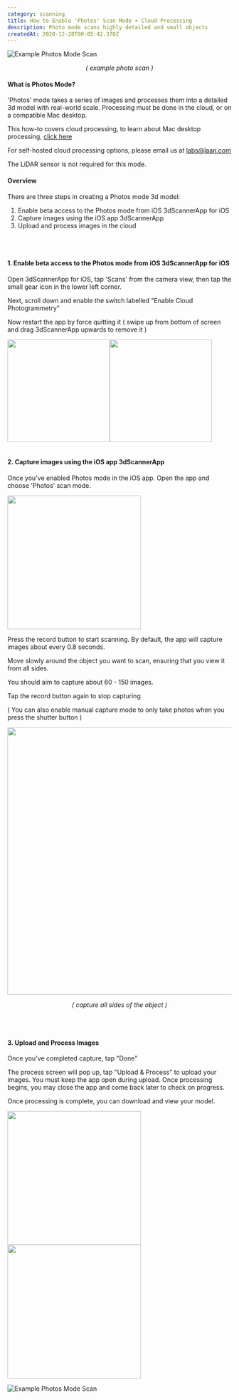 ```yaml
---
category: scanning
title: How to Enable 'Photos' Scan Mode + Cloud Processing
description: Photo mode scans highly detailed and small objects
createdAt: 2020-12-28T00:05:42.370Z
---
```



![Example Photos Mode Scan](/images/shoe3d.png)
<p align="center">
<i>( example photo scan )</i>
</p>

#### What is Photos Mode? 
'Photos' mode takes a series of images and processes them into a detailed 3d model with real-world scale.
Processing must be done in the cloud, or on a compatible Mac desktop.

This how-to covers cloud processing, to learn about Mac desktop processing, [click here](/howtos/how-to-enable-photo-mode)

For self-hosted cloud processing options, please email us at labs@laan.com 

The LiDAR sensor is not required for this mode. 


#### Overview 

There are three steps in creating a Photos mode 3d model:
 1. Enable beta access to the Photos mode from iOS 3dScannerApp for iOS 
 2. Capture images using the iOS app 3dScannerApp 
 3. Upload and process images in the cloud 


</br>
</br>

#### 1. Enable beta access to the Photos mode from iOS 3dScannerApp for iOS 

Open 3dScannerApp for iOS, tap 'Scans' from the camera view, then tap the small gear icon in the lower left corner.

Next, scroll down and enable the switch labelled "Enable Cloud Photogrammetry"

Now restart the app by force quitting it ( swipe up from bottom of screen and drag 3dScannerApp upwards to remove it )

<img style="float: left;" width="230" src="/images/tap-settings.jpg"/>

<img width="230" src="/images/photo-cloud-toggle.jpg"/>

<!-- <img style="float: left; margin-left: 30px;" width="230" src="/images/advanced-settings.jpg"/>

<img width="230" src="/images/photo-cloud.jpg"/>
 -->

</br>
</br>


#### 2. Capture images using the iOS app 3dScannerApp 
Once you've enabled Photos mode in the iOS app. 
Open the app and choose 'Photos' scan mode.

<img width="300" src="/images/photo-scan-mode.jpg"/>


Press the record button to start scanning. 
By default, the app will capture images about every 0.8 seconds. 

Move slowly around the object you want to scan, ensuring that you view it from all sides.

You should aim to capture about 60 - 150 images. 

Tap the record button again to stop capturing

( You can also enable manual capture mode to only take photos when you press the shutter button )

<img width="600" src="/images/photo-mode-hands.jpg"/>
<p align="center">
<i>( capture all sides of the object )</i>
</p>


</br>
</br>


#### 3. Upload and Process Images


Once you've completed capture, tap "Done"

The process screen will pop up, tap "Upload & Process" to upload your images.
You must keep the app open during upload. Once processing begins, you may close the app and come back later to check on progress.

Once processing is complete, you can download and view your model. 

<img width="300" style="float: left;" src="/images/cloud-upload.jpg"/>
<img width="300" src="/images/bird-model.jpg"/>


</br>

![Example Photos Mode Scan](/images/bird-model.png)

</br>







